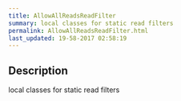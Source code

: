 ```yaml
---
title: AllowAllReadsReadFilter
summary: local classes for static read filters
permalink: AllowAllReadsReadFilter.html
last_updated: 19-58-2017 02:58:19
---
```


## Description

local classes for static read filters

